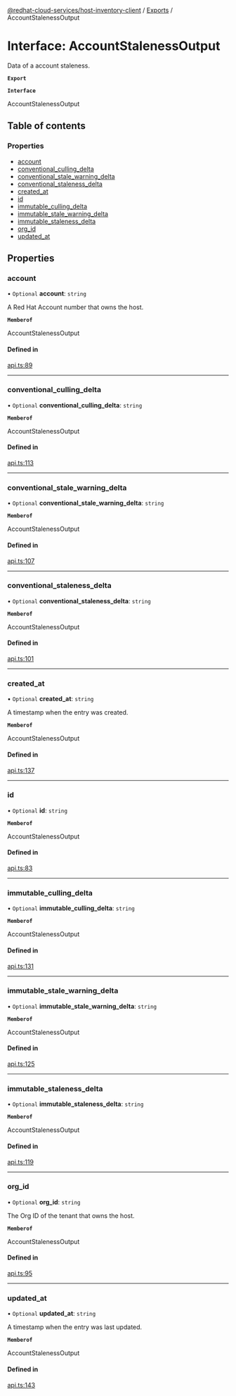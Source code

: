 [@redhat-cloud-services/host-inventory-client](../README.md) / [Exports](../modules.md) / AccountStalenessOutput

# Interface: AccountStalenessOutput

Data of a account staleness.

**`Export`**

**`Interface`**

AccountStalenessOutput

## Table of contents

### Properties

- [account](AccountStalenessOutput.md#account)
- [conventional\_culling\_delta](AccountStalenessOutput.md#conventional_culling_delta)
- [conventional\_stale\_warning\_delta](AccountStalenessOutput.md#conventional_stale_warning_delta)
- [conventional\_staleness\_delta](AccountStalenessOutput.md#conventional_staleness_delta)
- [created\_at](AccountStalenessOutput.md#created_at)
- [id](AccountStalenessOutput.md#id)
- [immutable\_culling\_delta](AccountStalenessOutput.md#immutable_culling_delta)
- [immutable\_stale\_warning\_delta](AccountStalenessOutput.md#immutable_stale_warning_delta)
- [immutable\_staleness\_delta](AccountStalenessOutput.md#immutable_staleness_delta)
- [org\_id](AccountStalenessOutput.md#org_id)
- [updated\_at](AccountStalenessOutput.md#updated_at)

## Properties

### account

• `Optional` **account**: `string`

A Red Hat Account number that owns the host.

**`Memberof`**

AccountStalenessOutput

#### Defined in

[api.ts:89](https://github.com/RedHatInsights/javascript-clients/blob/master/packages/host-inventory/api.ts#L89)

___

### conventional\_culling\_delta

• `Optional` **conventional\_culling\_delta**: `string`

**`Memberof`**

AccountStalenessOutput

#### Defined in

[api.ts:113](https://github.com/RedHatInsights/javascript-clients/blob/master/packages/host-inventory/api.ts#L113)

___

### conventional\_stale\_warning\_delta

• `Optional` **conventional\_stale\_warning\_delta**: `string`

**`Memberof`**

AccountStalenessOutput

#### Defined in

[api.ts:107](https://github.com/RedHatInsights/javascript-clients/blob/master/packages/host-inventory/api.ts#L107)

___

### conventional\_staleness\_delta

• `Optional` **conventional\_staleness\_delta**: `string`

**`Memberof`**

AccountStalenessOutput

#### Defined in

[api.ts:101](https://github.com/RedHatInsights/javascript-clients/blob/master/packages/host-inventory/api.ts#L101)

___

### created\_at

• `Optional` **created\_at**: `string`

A timestamp when the entry was created.

**`Memberof`**

AccountStalenessOutput

#### Defined in

[api.ts:137](https://github.com/RedHatInsights/javascript-clients/blob/master/packages/host-inventory/api.ts#L137)

___

### id

• `Optional` **id**: `string`

**`Memberof`**

AccountStalenessOutput

#### Defined in

[api.ts:83](https://github.com/RedHatInsights/javascript-clients/blob/master/packages/host-inventory/api.ts#L83)

___

### immutable\_culling\_delta

• `Optional` **immutable\_culling\_delta**: `string`

**`Memberof`**

AccountStalenessOutput

#### Defined in

[api.ts:131](https://github.com/RedHatInsights/javascript-clients/blob/master/packages/host-inventory/api.ts#L131)

___

### immutable\_stale\_warning\_delta

• `Optional` **immutable\_stale\_warning\_delta**: `string`

**`Memberof`**

AccountStalenessOutput

#### Defined in

[api.ts:125](https://github.com/RedHatInsights/javascript-clients/blob/master/packages/host-inventory/api.ts#L125)

___

### immutable\_staleness\_delta

• `Optional` **immutable\_staleness\_delta**: `string`

**`Memberof`**

AccountStalenessOutput

#### Defined in

[api.ts:119](https://github.com/RedHatInsights/javascript-clients/blob/master/packages/host-inventory/api.ts#L119)

___

### org\_id

• `Optional` **org\_id**: `string`

The Org ID of the tenant that owns the host.

**`Memberof`**

AccountStalenessOutput

#### Defined in

[api.ts:95](https://github.com/RedHatInsights/javascript-clients/blob/master/packages/host-inventory/api.ts#L95)

___

### updated\_at

• `Optional` **updated\_at**: `string`

A timestamp when the entry was last updated.

**`Memberof`**

AccountStalenessOutput

#### Defined in

[api.ts:143](https://github.com/RedHatInsights/javascript-clients/blob/master/packages/host-inventory/api.ts#L143)
